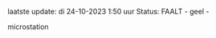 laatste update: 
di 24-10-2023  1:50   uur 
Status: FAALT - geel - 
<div class="service Y">microstation</div>